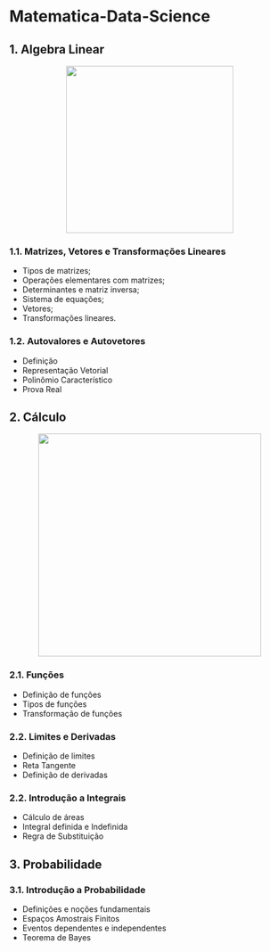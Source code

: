 # Matematica-Data-Science

## 1. Algebra Linear

<p align="center">
<img src="https://github.com/emanuelprd/Matematica-Data-Science/blob/main/1.%20Algebra%20Linear/1.1.1.%20Algebra%20Linear:%20Ilustra%C3%A7%C3%A3o.png?raw=true" width="300"/>
</p>

### 1.1. Matrizes, Vetores e Transformações Lineares
- Tipos de matrizes;
- Operações elementares com matrizes;
- Determinantes e matriz inversa;
- Sistema de equações;
- Vetores;
- Transformações lineares.

### 1.2. Autovalores e Autovetores
- Definição
- Representação Vetorial
- Polinômio Característico
- Prova Real

## 2. Cálculo

<p align="center">
<img src="https://github.com/emanuelprd/Matematica-Data-Science/blob/main/2.%20C%C3%A1lculo/2.1.1.%20C%C3%A1lculo:%20Ilustra%C3%A7%C3%A3o.png?raw=true" width="400"/>
</p>

### 2.1. Funções
- Definição de funções
- Tipos de funções
- Transformação de funções

### 2.2. Limites e Derivadas
- Definição de limites
- Reta Tangente
- Definição de derivadas

### 2.2. Introdução a Integrais
- Cálculo de áreas
- Integral definida e Indefinida
- Regra de Substituição

## 3. Probabilidade

### 3.1. Introdução a Probabilidade
- Definições e noções fundamentais
- Espaços Amostrais Finitos
- Eventos dependentes e independentes
- Teorema de Bayes

